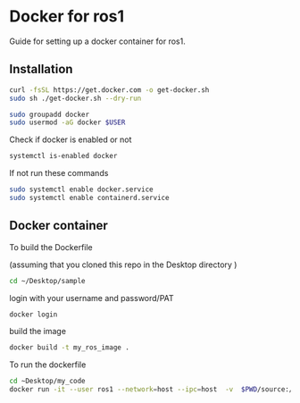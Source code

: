 # Docker for ros1

Guide for setting up a docker container for ros1.

## Installation

```bash
curl -fsSL https://get.docker.com -o get-docker.sh
sudo sh ./get-docker.sh --dry-run
  ```
```bash
sudo groupadd docker
sudo usermod -aG docker $USER
```
Check if docker is enabled or not 
```bash
systemctl is-enabled docker 
```
If not run these commands
```bash
sudo systemctl enable docker.service
sudo systemctl enable containerd.service
```



    
## Docker container

To build the Dockerfile 

(assuming that you cloned this repo in the Desktop directory )
```bash
cd ~/Desktop/sample
```
login with your username and password/PAT
```bash
docker login
```
build the image
```bash
docker build -t my_ros_image .
```

To run the dockerfile 
```bash
cd ~Desktop/my_code
docker run -it --user ros1 --network=host --ipc=host  -v  $PWD/source:/my_source_code -v /tmp/.X11-unix:/tmp/.X11-unix:rw --env=DISPLAY my_ros_image
```

